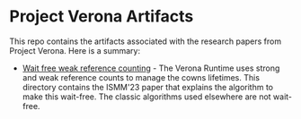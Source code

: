# Project Verona Artifacts

This repo contains the artifacts associated with the research papers from Project Verona. Here is a summary:

* [Wait free weak reference counting](./WFWeakRC) - The Verona Runtime uses strong and weak reference counts to manage the cowns lifetimes.  This directory contains the ISMM'23 paper that explains the algorithm to make this wait-free.  The classic algorithms used elsewhere are not wait-free.